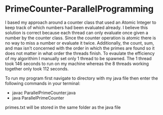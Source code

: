 # PrimeCounter-ParallelProgramming

I based my approach around a counter class that used an Atomic Integer to keep track of which numbers had been evaluated already. I believe this solution is correct because each thread can only evaluate once given a number by the counter class. Since the counter operation is atomic there is no way to miss a number or evaluate it twice. Additionally, the count, sum, and max isn't concerned with the order in which the primes are found so it does not matter in what order the threads finish. 
To evaulate the efficiency of my algorithim I manually set only 1 thread to be spawned. The 1 thread took 146 seconds to run on my machine whereas the 8 threads working together only took 112 seconds.

To run my program first navigate to directory with my java file then enter the following commands in your terminal:
- javac ParallelPrimeCounter.java
- java ParallelPrimeCounter

primes.txt will be stored in the same folder as the java file

